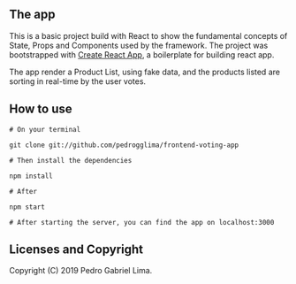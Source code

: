 ## The app

This is a basic project build with React to show the fundamental concepts of State, Props and Components used by the framework. The project was bootstrapped with [Create React App](https://github.com/facebook/create-react-app), a boilerplate for building react app.

The app render a Product List, using fake data, and the products listed are sorting in real-time by the user votes.

## How to use

```
# On your terminal

git clone git://github.com/pedrogglima/frontend-voting-app

# Then install the dependencies

npm install

# After

npm start

# After starting the server, you can find the app on localhost:3000
```

## Licenses and Copyright

Copyright (C) 2019 Pedro Gabriel Lima.  
